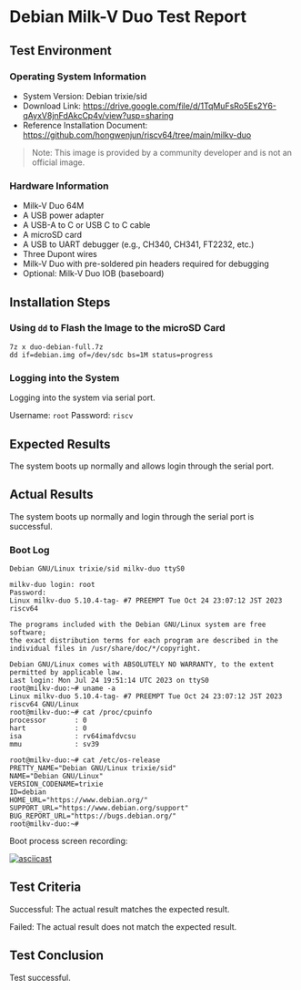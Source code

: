 # Debian Milk-V Duo Test Report

## Test Environment

### Operating System Information

- System Version: Debian trixie/sid
- Download Link: https://drive.google.com/file/d/1TqMuFsRo5Es2Y6-qAyxV8jnFdAkcCp4v/view?usp=sharing
- Reference Installation Document: https://github.com/hongwenjun/riscv64/tree/main/milkv-duo

> Note: This image is provided by a community developer and is not an official image.

### Hardware Information

- Milk-V Duo 64M
- A USB power adapter
- A USB-A to C or USB C to C cable
- A microSD card
- A USB to UART debugger (e.g., CH340, CH341, FT2232, etc.)
- Three Dupont wires
- Milk-V Duo with pre-soldered pin headers required for debugging
- Optional: Milk-V Duo IOB (baseboard)

## Installation Steps

### Using `dd` to Flash the Image to the microSD Card

```shell
7z x duo-debian-full.7z
dd if=debian.img of=/dev/sdc bs=1M status=progress
```

### Logging into the System

Logging into the system via serial port.

Username: `root`
Password: `riscv`

## Expected Results

The system boots up normally and allows login through the serial port.

## Actual Results

The system boots up normally and login through the serial port is successful.

### Boot Log

```log
Debian GNU/Linux trixie/sid milkv-duo ttyS0

milkv-duo login: root
Password: 
Linux milkv-duo 5.10.4-tag- #7 PREEMPT Tue Oct 24 23:07:12 JST 2023 riscv64

The programs included with the Debian GNU/Linux system are free software;
the exact distribution terms for each program are described in the
individual files in /usr/share/doc/*/copyright.

Debian GNU/Linux comes with ABSOLUTELY NO WARRANTY, to the extent
permitted by applicable law.
Last login: Mon Jul 24 19:51:14 UTC 2023 on ttyS0
root@milkv-duo:~# uname -a
Linux milkv-duo 5.10.4-tag- #7 PREEMPT Tue Oct 24 23:07:12 JST 2023 riscv64 GNU/Linux
root@milkv-duo:~# cat /proc/cpuinfo 
processor       : 0
hart            : 0
isa             : rv64imafdvcsu
mmu             : sv39

root@milkv-duo:~# cat /etc/os-release 
PRETTY_NAME="Debian GNU/Linux trixie/sid"
NAME="Debian GNU/Linux"
VERSION_CODENAME=trixie
ID=debian
HOME_URL="https://www.debian.org/"
SUPPORT_URL="https://www.debian.org/support"
BUG_REPORT_URL="https://bugs.debian.org/"
root@milkv-duo:~# 
```

Boot process screen recording:

[![asciicast](https://asciinema.org/a/oOEaHElWFYEJMCmsOkqDZfbEv.svg)](https://asciinema.org/a/oOEaHElWFYEJMCmsOkqDZfbEv)

## Test Criteria

Successful: The actual result matches the expected result.

Failed: The actual result does not match the expected result.

## Test Conclusion

Test successful.

